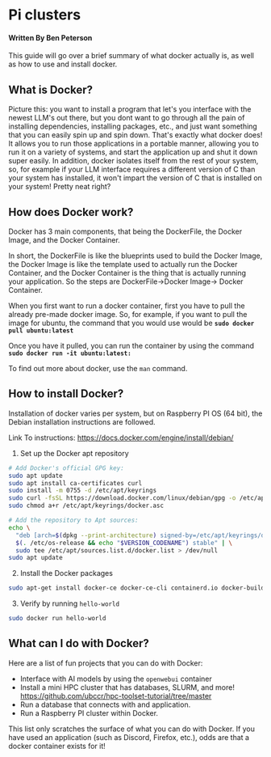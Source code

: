 # Pi clusters
#### Written By Ben Peterson
This guide will go over a brief summary of what docker actually is, as well as how to use and install docker. 



## What is Docker?

Picture this: you want to install a program that let's you interface with the newest LLM's out there, but you dont want to go through all the pain of installing dependencies, installing packages, etc., and just want something that you can easily spin up and spin down. That's exactly what docker does! It allows you to run those applications in a portable manner, allowing you to run it on a variety of systems, and start the application up and shut it down super easily. In addition, docker isolates itself from the rest of your system, so, for example if your LLM interface requires a different version of C than your system has installed, it won't impart the version of C that is installed on your system! Pretty neat right?

## How does Docker work?

Docker has 3 main components, that being the DockerFile, the Docker Image, and the Docker Container. 

In short, the DockerFile is like the blueprints used to build the Docker Image, the Docker Image is like the template used to actually run the Docker Container, and the Docker Container is the thing that is actually running your application. So the steps are DockerFile->Docker Image-> Docker Container. 

When you first want to run a docker container, first you have to pull the already pre-made docker image.
So, for example, if you want to pull the image for ubuntu, the command that you would use would be **`sudo docker pull ubuntu:latest`**

Once you have it pulled, you can run the container by using the command **`sudo docker run -it ubuntu:latest:`**

To find out more about docker, use the `man` command. 

## How to install Docker?
Installation of docker varies per system, but on Raspberry PI OS (64 bit), the Debian installation instructions are followed.

Link To instructions: https://docs.docker.com/engine/install/debian/


1. Set up the Docker apt repository 
```bash
# Add Docker's official GPG key:
sudo apt update
sudo apt install ca-certificates curl
sudo install -m 0755 -d /etc/apt/keyrings
sudo curl -fsSL https://download.docker.com/linux/debian/gpg -o /etc/apt/keyrings/docker.asc
sudo chmod a+r /etc/apt/keyrings/docker.asc

# Add the repository to Apt sources:
echo \
  "deb [arch=$(dpkg --print-architecture) signed-by=/etc/apt/keyrings/docker.asc] https://download.docker.com/linux/debian \
  $(. /etc/os-release && echo "$VERSION_CODENAME") stable" | \
  sudo tee /etc/apt/sources.list.d/docker.list > /dev/null
sudo apt update
```


2. Install the Docker packages

```bash
sudo apt-get install docker-ce docker-ce-cli containerd.io docker-buildx-plugin docker-compose-plugin
```
3. Verify by running `hello-world`
```bash
sudo docker run hello-world
```

## What can I do with Docker?
Here are a list of fun projects that you can do with Docker:
- Interface with AI models by using the `openwebui` container
- Install a mini HPC cluster that has databases, SLURM, and more! https://github.com/ubccr/hpc-toolset-tutorial/tree/master
- Run a database that connects with and application.
- Run a Raspberry PI cluster within Docker.

This list only scratches the surface of what you can do with Docker. If you have used an application (such as Discord, Firefox, etc.), odds are that a docker container exists for it!


